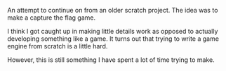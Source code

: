 An attempt to continue on from an older scratch project. The idea was to make a capture the flag game.

I think I got caught up in making little details work as opposed to actually developing something like a game. It turns out that trying to write a game engine from scratch is a little hard.

However, this is still something I have spent a lot of time trying to make.
